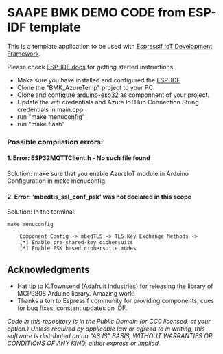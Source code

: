 SAAPE BMK DEMO CODE from ESP-IDF template
====================

This is a template application to be used with [Espressif IoT Development Framework](https://github.com/espressif/esp-idf).

Please check [ESP-IDF docs](https://docs.espressif.com/projects/esp-idf/en/latest/get-started/index.html) for getting started instructions.

- Make sure you have installed and configured the [ESP-IDF](https://github.com/espressif/esp-idf)
- Clone the "BMK_AzureTemp" project to your PC 
- Clone and configure [arduino-esp32](https://github.com/espressif/arduino-esp32) as componnent of your project. 
- Update the wifi credentials and Azure IoTHub Connection String credentials in main.cpp
- run "make menuconfig"   
- run "make flash" 

### Possible compilation errors:
#### 1. Error: ESP32MQTTClient.h - No such file found

   Solution: make sure that you enable AzureIoT module in Arduino Configuration in make menuconfig

#### 2. Error: 'mbedtls_ssl_conf_psk' was not declared in this scope

   Solution: In the terminal: 

```
make menuconfig
```

```
    Component Config -> mbedTLS -> TLS Key Exchange Methods -> 
    [*] Enable pre-shared-key ciphersuits
    [*] Enable PSK based ciphersuite modes
```

## Acknowledgments

* Hat tip to  K.Townsend (Adafruit Industries) for releasing the library of MCP9808 Arduino library. Amazing work! 
* Thanks a ton to Espressif community for providing components, cues for bug fixes, constant updates on IDF.  


*Code in this repository is in the Public Domain (or CC0 licensed, at your option.)
Unless required by applicable law or agreed to in writing, this
software is distributed on an "AS IS" BASIS, WITHOUT WARRANTIES OR
CONDITIONS OF ANY KIND, either express or implied.*
